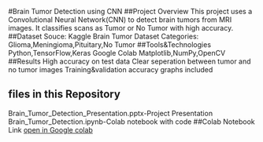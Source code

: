#Brain Tumor Detection using CNN
##Project Overview
This project uses a Convolutional Neural Network(CNN) to detect brain tumors from MRI images. It classifies scans as Tumor or No Tumor with high accuracy.
##Dataset
Souce: Kaggle Brain Tumor Dataset
Categories: Glioma,Meningioma,Pituitary,No Tumor
##Tools&Technologies
Python,TensorFlow,Keras
Google Colab
Matplotlib,NumPy,OpenCV
##Results
High accuracy on test data
Clear seperation between tumor and no tumor images
Training&validation accuracy graphs included
## files in this Repository
Brain_Tumor_Detection_Presentation.pptx-Project Presentation
Brain_Tumor_Detection.ipynb-Colab notebook with code
##Colab Notebook Link
[open in Google colab](https://colab.research.google.com/drive/14liVYKEM6VmPMuzY6jP4_WhQP6P3Rn7_?usp=sharing)
